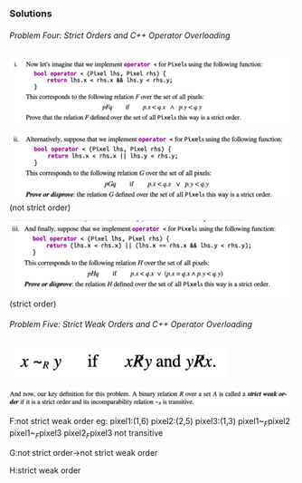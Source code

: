 ### Solutions



###### Problem Four: Strict Orders and C++ Operator Overloading
![](./Images/3.png)

![](./Images/4.png)
(not strict order)

![](./Images/5.png)
(strict order)

###### Problem Five: Strict Weak Orders and C++ Operator Overloading

![](./Images/1.png)

![](./Images/2.png)


F:not strict weak order
eg:
pixel1:(1,6)
pixel2:(2,5)
pixel3:(1,3)
pixel1~$_{F}$pixel2
pixel1~$_{F}$pixel3
pixel2$_{F}$pixel3 not transitive

G:not strict order->not strict weak order

H:strict weak order




